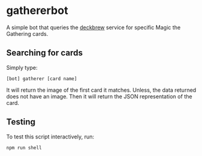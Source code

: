 # gathererbot

A simple bot that queries the [deckbrew](https://deckbrew.com/api/) service for specific Magic the Gathering cards.

## Searching for cards

Simply type:

```
[bot] gatherer [card name]
```

It will return the image of the first card it matches. Unless, the data returned does not have an image. Then it will return the JSON representation of the card.

## Testing

To test this script interactively, run:

```
npm run shell
```
